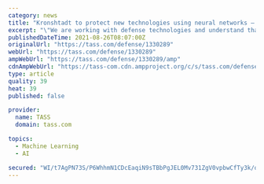 ```yaml
---
category: news
title: "Kronshtadt to protect new technologies using neural networks — CEO"
excerpt: "\"We are working with defense technologies and understand that even machine learning technologies have plenty of downsides,\" Sergey Bogatikov noted"
publishedDateTime: 2021-08-26T08:07:00Z
originalUrl: "https://tass.com/defense/1330289"
webUrl: "https://tass.com/defense/1330289"
ampWebUrl: "https://tass.com/defense/1330289/amp"
cdnAmpWebUrl: "https://tass-com.cdn.ampproject.org/c/s/tass.com/defense/1330289/amp"
type: article
quality: 39
heat: 39
published: false

provider:
  name: TASS
  domain: tass.com

topics:
  - Machine Learning
  - AI

secured: "WI/t7AgPN73S/P6WhhmN1CDcEaqiN9sTBbPgJEL0Mv731ZgV0vpbwCfTy3k/o+yjo1/RHf6preUyxzUuhGsLPreb8dNPxy6ll2s9nxNinz46/WI/km/SGj5HJ3ZWGadRnAPuZ+W7AbNsjdwvv71mVH0OfoZFWWKwvRtGdt5AUJftzLBS8kikVhZJqQRVIEe/myoVMLE+JpQGDFN4acVnPvmKXuUMb64UVycuJmsXIgwfcYCinBW9IDVMCeqFQPTmyq0Z3333g3oXCS7AoV7skqUnNB8LL63VfO1YnF+xmrD+0okT3nmJX6MtzFSMOsoXCBkgHeKwByMyb9ALmp03I8wLCI/8Mtn5M8PHnvf3uiE=;RIpz996IDBTaDzfQ2tgqRQ=="
---
```


